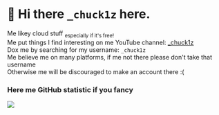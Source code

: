 # 👋 Hi there `_chuck1z` here.

Me likey cloud stuff <sub> especially if it's free!</sub> <br>
Me put things I find interesting on me YouTube channel: [_chuck1z](https://www.youtube.com/@_chuck1z) <br>
Dox me by searching for my username: `_chuck1z` <br>
Me believe me on many platforms, if me not there please don't take that username <br>
Otherwise me will be discouraged to make an account there :( <br>

### Here me GitHub statistic if you fancy
<img src="https://github-readme-stats.vercel.app/api/top-langs/?username=chuck1z&hide=html,css,jupyter%20notebook&theme=vue&layout=compact"/>
          
<!--
**chuck1z/chuck1z** is a ✨ _special_ ✨ repository because its `README.md` (this file) appears on your GitHub profile.

Here are some ideas to get you started:

- 🔭 I’m currently working on ...
- 🌱 I’m currently learning ...
- 👯 I’m looking to collaborate on ...
- 🤔 I’m looking for help with ...
- 💬 Ask me about ...
- 📫 How to reach me: ...
- 😄 Pronouns: ...
- ⚡ Fun fact: ...
-->
